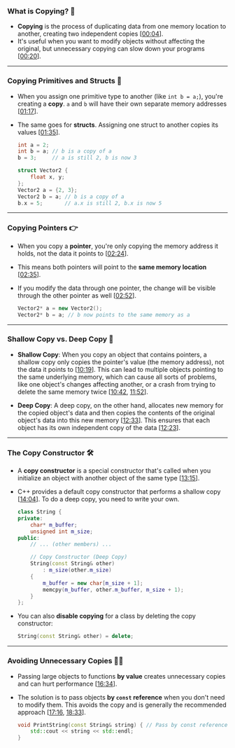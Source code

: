 ### What is Copying? 🤔

  * **Copying** is the process of duplicating data from one memory location to another, creating two independent copies \[[00:04](http://www.youtube.com/watch?v=BvR1Pgzzr38&t=4)\].
  * It's useful when you want to modify objects without affecting the original, but unnecessary copying can slow down your programs \[[00:20](http://www.youtube.com/watch?v=BvR1Pgzzr38&t=20)\].

-----

### Copying Primitives and Structs 🧱

  * When you assign one primitive type to another (like `int b = a;`), you're creating a **copy**. `a` and `b` will have their own separate memory addresses \[[01:17](http://www.youtube.com/watch?v=BvR1Pgzzr38&t=77)\].

  * The same goes for **structs**. Assigning one struct to another copies its values \[[01:35](http://www.youtube.com/watch?v=BvR1Pgzzr38&t=95)\].

    ```cpp
    int a = 2;
    int b = a; // b is a copy of a
    b = 3;     // a is still 2, b is now 3

    struct Vector2 {
        float x, y;
    };
    Vector2 a = {2, 3};
    Vector2 b = a; // b is a copy of a
    b.x = 5;       // a.x is still 2, b.x is now 5
    ```

-----

### Copying Pointers 👉

  * When you copy a **pointer**, you're only copying the memory address it holds, not the data it points to \[[02:24](http://www.youtube.com/watch?v=BvR1Pgzzr38&t=144)\].

  * This means both pointers will point to the **same memory location** \[[02:35](http://www.youtube.com/watch?v=BvR1Pgzzr38&t=155)\].

  * If you modify the data through one pointer, the change will be visible through the other pointer as well \[[02:52](http://www.youtube.com/watch?v=BvR1Pgzzr38&t=172)\].

    ```cpp
    Vector2* a = new Vector2();
    Vector2* b = a; // b now points to the same memory as a
    ```

-----

### Shallow Copy vs. Deep Copy 🌊

  * **Shallow Copy**: When you copy an object that contains pointers, a shallow copy only copies the pointer's value (the memory address), not the data it points to \[[10:19](http://www.youtube.com/watch?v=BvR1Pgzzr38&t=619)\]. This can lead to multiple objects pointing to the same underlying memory, which can cause all sorts of problems, like one object's changes affecting another, or a crash from trying to delete the same memory twice \[[10:42](http://www.youtube.com/watch?v=BvR1Pgzzr38&t=642), [11:52](http://www.youtube.com/watch?v=BvR1Pgzzr38&t=712)\].

  * **Deep Copy**: A deep copy, on the other hand, allocates new memory for the copied object's data and then copies the contents of the original object's data into this new memory \[[12:33](http://www.youtube.com/watch?v=BvR1Pgzzr38&t=753)\]. This ensures that each object has its own independent copy of the data \[[12:23](http://www.youtube.com/watch?v=BvR1Pgzzr38&t=743)\].

-----

### The Copy Constructor 🛠️

  * A **copy constructor** is a special constructor that's called when you initialize an object with another object of the same type \[[13:15](http://www.youtube.com/watch?v=BvR1Pgzzr38&t=795)\].

  * C++ provides a default copy constructor that performs a shallow copy \[[14:04](http://www.youtube.com/watch?v=BvR1Pgzzr38&t=844)\]. To do a deep copy, you need to write your own.

    ```cpp
    class String {
    private:
        char* m_buffer;
        unsigned int m_size;
    public:
        // ... (other members) ...

        // Copy Constructor (Deep Copy)
        String(const String& other)
            : m_size(other.m_size)
        {
            m_buffer = new char[m_size + 1];
            memcpy(m_buffer, other.m_buffer, m_size + 1);
        }
    };
    ```

  * You can also **disable copying** for a class by deleting the copy constructor:

    ```cpp
    String(const String& other) = delete;
    ```

-----

### Avoiding Unnecessary Copies 🏃‍♀️

  * Passing large objects to functions **by value** creates unnecessary copies and can hurt performance \[[16:34](http://www.youtube.com/watch?v=BvR1Pgzzr38&t=994)\].

  * The solution is to pass objects **by `const` reference** when you don't need to modify them. This avoids the copy and is generally the recommended approach \[[17:16](http://www.youtube.com/watch?v=BvR1Pgzzr38&t=1036), [18:33](http://www.youtube.com/watch?v=BvR1Pgzzr38&t=1113)\].

    ```cpp
    void PrintString(const String& string) { // Pass by const reference
        std::cout << string << std::endl;
    }
    ```
